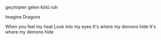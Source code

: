 
geçmişten gelen kötü ruh

Imagine Dragons

When you feel my heat
Look into my eyes
It's where my demons hide
It's where my demons hide
